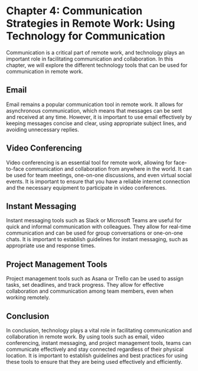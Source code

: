 Chapter 4: Communication Strategies in Remote Work: Using Technology for Communication
======================================================================================

Communication is a critical part of remote work, and technology plays an important role in facilitating communication and collaboration. In this chapter, we will explore the different technology tools that can be used for communication in remote work.

Email
-----

Email remains a popular communication tool in remote work. It allows for asynchronous communication, which means that messages can be sent and received at any time. However, it is important to use email effectively by keeping messages concise and clear, using appropriate subject lines, and avoiding unnecessary replies.

Video Conferencing
------------------

Video conferencing is an essential tool for remote work, allowing for face-to-face communication and collaboration from anywhere in the world. It can be used for team meetings, one-on-one discussions, and even virtual social events. It is important to ensure that you have a reliable internet connection and the necessary equipment to participate in video conferences.

Instant Messaging
-----------------

Instant messaging tools such as Slack or Microsoft Teams are useful for quick and informal communication with colleagues. They allow for real-time communication and can be used for group conversations or one-on-one chats. It is important to establish guidelines for instant messaging, such as appropriate use and response times.

Project Management Tools
------------------------

Project management tools such as Asana or Trello can be used to assign tasks, set deadlines, and track progress. They allow for effective collaboration and communication among team members, even when working remotely.

Conclusion
----------

In conclusion, technology plays a vital role in facilitating communication and collaboration in remote work. By using tools such as email, video conferencing, instant messaging, and project management tools, teams can communicate effectively and stay connected regardless of their physical location. It is important to establish guidelines and best practices for using these tools to ensure that they are being used effectively and efficiently.
